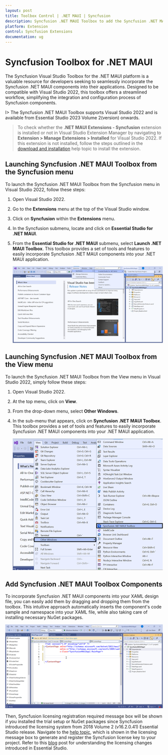 ```yaml
---
layout: post
title: Toolbox Control | .NET MAUI | Syncfusion
description: Syncfusion .NET MAUI Toolbox to add the Syncfusion .NET MAUI (.NET MAUI.Forms) controls in your project without coding in the Visual Studio designer.
platform: Extension
control: Syncfusion Extensions
documentation: ug
---
```


# Syncfusion Toolbox for .NET MAUI 

The Syncfusion Visual Studio Toolbox for the .NET MAUI platform is a valuable resource for developers seeking to seamlessly incorporate the Syncfusion .NET MAUI components into their applications. Designed to be compatible with Visual Studio 2022, this toolbox offers a streamlined workflow, simplifying the integration and configuration process of Syncfusion components.

I> The Syncfusion .NET MAUI Toolbox supports Visual Studio 2022 and is available from Essential Studio 2023 Volume 2(version) onwards.

> To check whether the **.NET MAUI Extensions - Syncfusion** extension is installed or not in Visual Studio Extension Manager by navigating to **Extension > Manage Extensions > Installed** for Visual Studio 2022. If this extension is not installed, follow the steps outlined in the [download and installation](download-and-installation) help topic to install the extension.

## Launching Syncfusion .NET MAUI Toolbox from the Syncfusion menu

To launch the Syncfusion .NET MAUI Toolbox from the Syncfusion menu in Visual Studio 2022, follow these steps: 
1. Open Visual Studio 2022. 
2. Go to the **Extensions** menu at the top of the Visual Studio window. 
3. Click on **Syncfusion** within the **Extensions** menu. 
4. In the Syncfusion submenu, locate and click on **Essential Studio for .NET MAUI**. 
5. From the **Essential Studio for .NET MAUI** submenu, select **Launch .NET MAUI Toolbox**.
This toolbox provides a set of tools and features to easily incorporate Syncfusion .NET MAUI components into your .NET MAUI application.

   ![Syncfusion .NET MAUI Custom Toolbox via Syncfusion menu](images/ToolboxSyncfusionMenu.png)

## Launching Syncfusion .NET MAUI Toolbox from the View menu

To launch the Syncfusion .NET MAUI Toolbox from the View menu in Visual Studio 2022, simply follow these steps:
1. Open Visual Studio 2022.
2. At the top menu, click on **View**.
3. From the drop-down menu, select **Other Windows**.
4. In the sub-menu that appears, click on **Syncfusion .NET MAUI Toolbox**.
This toolbox provides a set of tools and features to easily incorporate Syncfusion .NET MAUI components into your .NET MAUI application.

   ![Syncfusion .NET MAUI Custom Toolbox view menu](images/ToolboxViewMenu.png)

## Add Syncfusion .NET MAUI Toolbox Components
   
To incorporate Syncfusion .NET MAUI components into your XAML design file, you can easily add them by dragging and dropping them from the toolbox. This intuitive approach automatically inserts the component's code sample and namespace into your XAML file, while also taking care of installing necessary NuGet packages.

   ![Syncfusion .NET MAUI Toolbox Wizard](images/ToolboxComponents.gif)

Then, Syncfusion licensing registration required message box will be shown if you installed the trial setup or NuGet packages since Syncfusion introduced the licensing system from 2018 Volume 2 (v16.2.0.41) Essential Studio release. Navigate to the [help topic](https://help.syncfusion.com/common/essential-studio/licensing/license-key#how-to-generate-syncfusion-license-key), which is shown in the licensing message box to generate and register the Syncfusion license key to your project. Refer to this [blog](https://blog.syncfusion.com/post/Whats-New-in-2018-Volume-2-Licensing-Changes-in-the-1620x-Version-of-Essential-Studio.aspx) post for understanding the licensing changes introduced in Essential Studio.